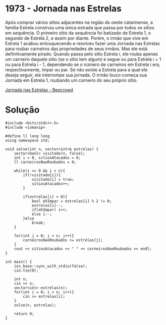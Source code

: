 # 1973 - Jornada nas Estrelas

Após comprar vários sítios adjacentes na região do oeste catarinense, a família Estrela construiu uma única estrada que passa por todos os sítios em sequência. O primeiro sítio da sequência foi batizado de Estrela 1, o segundo de Estrela 2, e assim por diante. Porém, o irmão que vive em Estrela 1 acabou enlouquecendo e resolveu fazer uma Jornada nas Estrelas para roubar carneiros das propriedades de seus irmãos. Mas ele está definitivamente pirado. Quando passa pelo sítio Estrela i, ele rouba apenas um carneiro daquele sítio (se o sítio tem algum) e segue ou para Estrela i + 1 ou para Estrela i - 1, dependendo se o número de carneiros em Estrela i era, respectivamente, ímpar ou par. Se não existe a Estrela para a qual ele deseja seguir, ele interrompe sua jornada. O irmão louco começa sua Jornada em Estrela 1, roubando um carneiro do seu próprio sítio.

[Jornada nas Estrelas - Beecrowd](https://www.beecrowd.com.br/judge/pt/problems/view/1973)

# Solução

```
#include <bits/stdc++.h>
#include <iomanip>

#define ll long long
using namespace std;

void solve(int n, vector<int>& estrelas) {
	vector<bool> visitado(n, false);
	int i = 0, sitiosAtacados = 0;
	ll carneirosNaoRoubados = 0;
	
	while(i >= 0 && i < n){
		if(!visitado[i]){
			visitado[i] = true;
			sitiosAtacados++;
		}

		if(estrelas[i] > 0){
			bool ehImpar = estrelas[i] % 2 != 0;
			estrelas[i]--;
			if(ehImpar) i++;
			else i--;
		}else
			break;
	}

	for(int j = 0; j < n; j++){
		carneirosNaoRoubados += estrelas[j];
	}
	cout << sitiosAtacados << " " << carneirosNaoRoubados << endl;
}

int main() { 
    ios_base::sync_with_stdio(false);
    cin.tie(0);
    
	int n;
	cin >> n;
	vector<int> estrelas(n);
    for(int i = 0; i < n; i++){
		cin >> estrelas[i];
	}
	solve(n, estrelas);

    return 0;
}
```